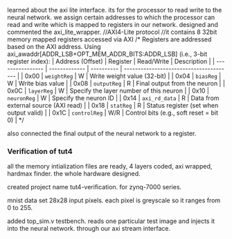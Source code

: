learned about the axi lite interface. its for the processor to read write to the neural network. we assign certain addresses to which the processor can read and write which is mapped to registers in our network. 
designed and commented the axi_lite_wrapper.
//AXI4-Lite protocol
//it contains 8 32bit memory mapped registers accessed via AXI
/*
Registers are addressed based on the AXI address. 
Using axi_awaddr[ADDR_LSB+OPT_MEM_ADDR_BITS:ADDR_LSB] 
(i.e., 3-bit register index):
| Address (Offset) | Register      | Read/Write | Description                             |
| ---------------- | ------------- | ---------- | --------------------------------------- |
| 0x00             | `weightReg`   | W          | Write weight value (32-bit)             |
| 0x04             | `biasReg`     | W          | Write bias value                        |
| 0x08             | `outputReg`   | R          | Final output from the neuron            |
| 0x0C             | `layerReg`    | W          | Specify the layer number of this neuron |
| 0x10             | `neuronReg`   | W          | Specify the neuron ID                   |
| 0x14             | `axi_rd_data` | R          | Data from external source (AXI read)    |
| 0x18             | `statReg`     | R          | Status register (set when output valid) |
| 0x1C             | `controlReg`  | W/R        | Control bits (e.g., soft reset = bit 0) |
*/


also connected the final output of the neural network to a register. 


### Verification of tut4
all the memory intialization files are ready, 4 layers coded, axi wrapped, hardmax finder. the whole hardware designed.

created project name tut4-verification. for zynq-7000 series.

mnist data set 28x28 input pixels. each pixel is greyscale so it ranges from 0 to 255. 

added top_sim.v testbench. reads one particular test image and injects it into the neural network. through our axi stream interface. 

